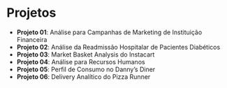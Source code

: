 # Projetos

- **Projeto 01**: Análise para Campanhas de Marketing de Instituição Financeira
- **Projeto 02**: Análise da Readmissão Hospitalar de Pacientes Diabéticos
- **Projeto 03**: Market Basket Analysis do Instacart
- **Projeto 04**: Análise para Recursos Humanos
- **Projeto 05**: Perfil de Consumo no Danny’s Diner
- **Projeto 06**: Delivery Analítico do Pizza Runner